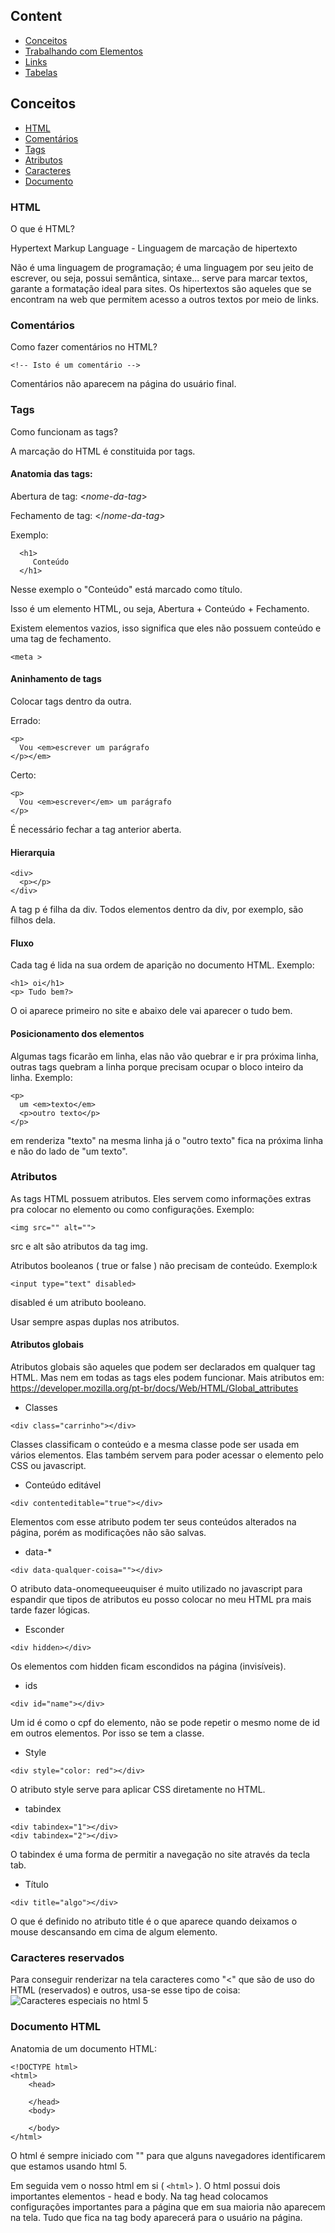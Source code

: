 ## Content
- [Conceitos](#conceitos)
- [Trabalhando com Elementos](#trabalhando-com-elementos)
- [Links](#links)
- [Tabelas](#tabelas)

## Conceitos
- [HTML](#html)
- [Comentários](#comentários)
- [Tags](#tags)
- [Atributos](#atributos)
- [Caracteres](#caracteres-reservados)
- [Documento](#documento-html)

### HTML
O que é HTML?

Hypertext Markup Language - Linguagem de marcação de hipertexto

Não é uma linguagem de programação; é uma linguagem por seu jeito de escrever, ou seja, possui semântica, sintaxe... serve para marcar textos, garante a formatação ideal para sites. Os hipertextos são aqueles que se encontram na web que permitem acesso a outros textos por meio de links.

### Comentários
Como fazer comentários no HTML?
```code
<!-- Isto é um comentário -->
```
Comentários não aparecem na página do usuário final.

### Tags
Como funcionam as tags?

A marcação do HTML é constituida por tags.

#### Anatomia das tags:
    
Abertura de tag: <*nome-da-tag*>
    
Fechamento de tag: </*nome-da-tag*>

Exemplo:
```
  <h1>
     Conteúdo
  </h1>
 ```
 Nesse exemplo o "Conteúdo" está marcado como título.
 
 Isso é um elemento HTML, ou seja, Abertura + Conteúdo + Fechamento.
 
 Existem elementos vazios, isso significa que eles não possuem conteúdo e uma tag de fechamento.
 ```
 <meta >
 ```

#### Aninhamento de tags
Colocar tags dentro da outra.

Errado:
```
<p>
  Vou <em>escrever um parágrafo
</p></em>
```
Certo:
```
<p>
  Vou <em>escrever</em> um parágrafo
</p>
```
É necessário fechar a tag anterior aberta.

#### Hierarquia
```
<div>
  <p></p>
</div>
```
A tag p é filha da div. Todos elementos dentro da div, por exemplo, são filhos dela.

#### Fluxo
Cada tag é lida na sua ordem de aparição no documento HTML. Exemplo:
```
<h1> oi</h1>
<p> Tudo bem?>
```
O oi aparece primeiro no site e abaixo dele vai aparecer o tudo bem.

#### Posicionamento dos elementos
Algumas tags ficarão em linha, elas não vão quebrar e ir pra próxima linha, outras tags quebram a linha porque precisam ocupar o bloco inteiro da linha. Exemplo:
```
<p> 
  um <em>texto</em>
  <p>outro texto</p>
</p>
```
em renderiza "texto" na mesma linha já o "outro texto" fica na próxima linha e não do lado de "um texto".

 ### Atributos
 As tags HTML possuem atributos. Eles servem como informações extras pra colocar no elemento ou como configurações. Exemplo:
 ```
 <img src="" alt="">
 ```
 
 src e alt são atributos da tag img.
 
 Atributos booleanos ( true or false ) não precisam de conteúdo. Exemplo:k
 ```
 <input type="text" disabled>
 ```
 disabled é um atributo booleano.
 
 Usar sempre aspas duplas nos atributos.
 
 #### Atributos globais
 Atributos globais são aqueles que podem ser declarados em qualquer tag HTML. Mas nem em todas as tags eles podem funcionar. Mais atributos em: https://developer.mozilla.org/pt-br/docs/Web/HTML/Global_attributes
 - Classes
 ```
 <div class="carrinho"></div> 
```
Classes classificam o conteúdo e a mesma classe pode ser usada em vários elementos. Elas também servem para poder acessar o elemento pelo CSS ou javascript.

- Conteúdo editável
```
<div contenteditable="true"></div>
```
Elementos com esse atributo podem ter seus conteúdos alterados na página, porém as modificações não são salvas.
- data-*
```
<div data-qualquer-coisa=""></div>
```
O atributo data-onomequeeuquiser é muito utilizado no javascript para espandir que tipos de atributos eu posso colocar no meu HTML pra mais tarde fazer lógicas.
- Esconder
```
<div hidden></div>
```
Os elementos com hidden ficam escondidos na página (invisíveis).
- ids
```
<div id="name"></div>
```
Um id é como o cpf do elemento, não se pode repetir o mesmo nome de id em outros elementos. Por isso se tem a classe.
- Style
```
<div style="color: red"></div>
```
O atributo style serve para aplicar CSS diretamente no HTML.
- tabindex
```
<div tabindex="1"></div>
<div tabindex="2"></div>
```
O tabindex é uma forma de permitir a navegação no site através da tecla tab.
- Título
```
<div title="algo"></div>
```
O que é definido no atributo title é o que aparece quando deixamos o mouse descansando em cima de algum elemento.

### Caracteres reservados
Para conseguir renderizar na tela caracteres como "<" que são de uso do HTML (reservados) e outros, usa-se esse tipo de coisa: <img src="images/caracteres-especiais-html5.png" alt="Caracteres especiais no html 5">

### Documento HTML
Anatomia de um documento HTML:
```
<!DOCTYPE html>
<html>
    <head>
    
    </head>
    <body>
    
    </body>
</html>
```
O html é sempre iniciado com "<!DOCTYPE html>" para que alguns navegadores identificarem que estamos usando html 5.

Em seguida vem o nosso html em si ( ```<html>``` ). O html possui dois importantes elementos - head e body. Na tag head colocamos configurações importantes para a página que em sua maioria não aparecem na tela. Tudo que fica na tag body aparecerá para o usuário na página.
